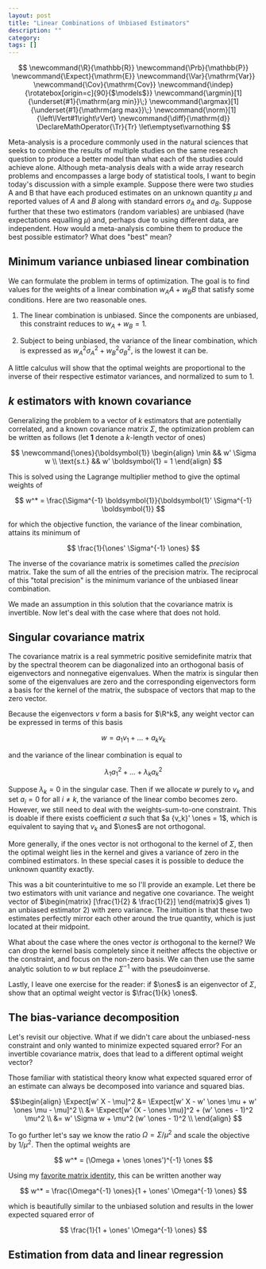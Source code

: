 ```yaml
---
layout: post
title: "Linear Combinations of Unbiased Estimators"
description: ""
category: 
tags: []
---
```


$$
  \newcommand{\R}{\mathbb{R}}
  \newcommand{\Prb}{\mathbb{P}}
  \newcommand{\Expect}{\mathrm{E}}
  \newcommand{\Var}{\mathrm{Var}}
  \newcommand{\Cov}{\mathrm{Cov}}
  \newcommand{\indep}{\rotatebox[origin=c]{90}{$\models$}}
  \newcommand{\argmin}[1]{\underset{#1}{\mathrm{arg min}}\;}
  \newcommand{\argmax}[1]{\underset{#1}{\mathrm{arg max}}\;}
  \newcommand{\norm}[1]{\left\lVert#1\right\rVert}
  \newcommand{\diff}{\mathrm{d}}
  \DeclareMathOperator{\Tr}{Tr}
  \let\emptyset\varnothing
$$

Meta-analysis is a procedure commonly used in the natural sciences that seeks to combine the results of multiple studies on the same research question to produce a better model than what each of the studies could achieve alone. Although meta-analysis deals with a wide array research problems and encompasses a large body of statistical tools, I want to begin today's discussion with a simple example. Suppose there were two studies A and B that have each produced estimates on an unknown quantity $\mu$ and reported values of $A$ and $B$ along with standard errors $\sigma_A$ and $\sigma_B$. Suppose further that these two estimators (random variables) are unbiased (have expectations equalling $\mu$) and, perhaps due to using different data, are independent. How would a meta-analysis combine them to produce the best possible estimator? What does "best" mean?

## Minimum variance unbiased linear combination

We can formulate the problem in terms of optimization. The goal is to find values for the weights of a linear combination $w_A A + w_B B$ that satisfy some conditions. Here are two reasonable ones.

1. The linear combination is unbiased. Since the components are unbiased, this constraint reduces to $w_A + w_B = 1$.

2. Subject to being unbiased, the variance of the linear combination, which is expressed as $w_A^2 \sigma_A^2 + w_B^2 \sigma_B^2$, is the lowest it can be.

A little calculus will show that the optimal weights are proportional to the inverse of their respective estimator variances, and normalized to sum to 1.

## $k$ estimators with known covariance

Generalizing the problem to a vector of $k$ estimators that are potentially correlated, and a known covariance matrix $\Sigma$, the optimization problem can be written as follows (let $\boldsymbol{1}$ denote a $k$-length vector of ones)

$$
\newcommand{\ones}{\boldsymbol{1}}
\begin{align}
    \min && w' \Sigma w \\
    \text{s.t.} && w' \boldsymbol{1} = 1 
\end{align}
$$

This is solved using the Lagrange multiplier method to give the optimal weights of

$$ w^* = \frac{\Sigma^{-1} \boldsymbol{1}}{\boldsymbol{1}' \Sigma^{-1} \boldsymbol{1}} $$

for which the objective function, the variance of the linear combination, attains its minimum of

$$ \frac{1}{\ones' \Sigma^{-1} \ones} $$

The inverse of the covariance matrix is sometimes called the *precision* matrix. Take the sum of all the entries of the precision matrix. The reciprocal of this "total precision" is the minimum variance of the unbiased linear combination.

We made an assumption in this solution that the covariance matrix is invertible. Now let's deal with the case where that does not hold.

## Singular covariance matrix

The covariance matrix is a real symmetric positive semidefinite matrix that by the spectral theorem can be diagonalized into an orthogonal basis of eigenvectors and nonnegative eigenvalues. When the matrix is singular then some of the eigenvalues are zero and the corresponding eigenvectors form a basis for the kernel of the matrix, the subspace of vectors that map to the zero vector.

Because the eigenvectors $v$ form a basis for $\R^k$, any weight vector can be expressed in terms of this basis

$$ w = a_1 v_1 + ... + a_k v_k $$

and the variance of the linear combination is equal to

$$ \lambda_1 a_1^2 + ... + \lambda_k a_k^2 $$

Suppose $\lambda_k = 0$ in the singular case. Then if we allocate $w$ purely to $v_k$ and set $a_i = 0$ for all $i \neq k$, the variance of the linear combo becomes zero. However, we still need to deal with the weights-sum-to-one constraint. This is doable if there exists coefficient $a$ such that $a {v_k}' \ones = 1$, which is equivalent to saying that $v_k$ and $\ones$ are not orthogonal.

More generally, if the ones vector is not orthogonal to the kernel of $\Sigma$, then the optimal weight lies in the kernel and gives a variance of zero in the combined estimators. In these special cases it is possible to deduce the unknown quantity exactly.

This was a bit counterintuitive to me so I'll provide an example. Let there be two estimators with unit variance and negative one covariance. The weight vector of $\begin{matrix} [\frac{1}{2} & \frac{1}{2}] \end{matrix}$ gives 1) an unbiased estimator 2) with zero variance. The intuition is that these two estimates perfectly mirror each other around the true quantity, which is just located at their midpoint.

What about the case where the ones vector _is_ orthogonal to the kernel? We can drop the kernel basis completely since it neither affects the objective or the constraint, and focus on the non-zero basis. We can then use the same analytic solution to $w$ but replace $\Sigma^{-1}$ with the pseudoinverse.

Lastly, I leave one exercise for the reader: if $\ones$ is an eigenvector of $\Sigma$, show that an optimal weight vector is $\frac{1}{k} \ones$.

## The bias-variance decomposition

Let's revisit our objective. What if we didn't care about the unbiased-ness constraint and only wanted to minimize expected squared error? For an invertible covariance matrix, does that lead to a different optimal weight vector?

Those familiar with statistical theory know what expected squared error of an estimate can always be decomposed into variance and squared bias.

$$\begin{align}
\Expect[w' X - \mu]^2
&= \Expect[w' X - w' \ones \mu + w' \ones \mu - \mu]^2 \\
&= \Expect[w' (X - \ones \mu)]^2 + (w' \ones - 1)^2 \mu^2 \\
&= w' \Sigma w + \mu^2 (w' \ones - 1)^2 \\
\end{align}
$$

To go further let's say we know the ratio $\Omega = \Sigma / \mu^2$ and scale the objective by $1 / \mu^2$. Then the optimal weights are

$$ w^* = (\Omega + \ones \ones')^{-1} \ones $$

Using my [favorite matrix identity](https://en.wikipedia.org/wiki/Woodbury_matrix_identity), this can be written another way

$$ w^* = \frac{\Omega^{-1} \ones}{1 + \ones' \Omega^{-1} \ones} $$

which is beautifully similar to the unbiased solution and results in the lower expected squared error of

$$ \frac{1}{1 + \ones' \Omega^{-1} \ones} $$

## Estimation from data and linear regression

